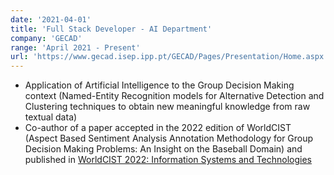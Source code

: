 ```yaml
---
date: '2021-04-01'
title: 'Full Stack Developer - AI Department'
company: 'GECAD'
range: 'April 2021 - Present'
url: 'https://www.gecad.isep.ipp.pt/GECAD/Pages/Presentation/Home.aspx'
---
```


- Application of Artificial Intelligence to the Group Decision Making context (Named-Entity Recognition models for Alternative Detection and Clustering techniques to obtain new meaningful knowledge from raw textual data)
- Co-author of a paper accepted in the 2022 edition of WorldCIST (Aspect Based Sentiment Analysis Annotation Methodology for Group Decision Making Problems: An Insight on the Baseball Domain) and published in [WorldCIST 2022: Information Systems and Technologies](https://doi.org/10.1007/978-3-031-04819-7_3)